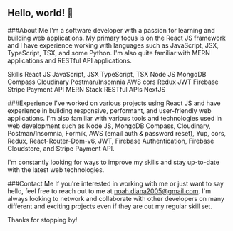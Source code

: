 ## Hello, world! 👋

###About Me
I'm a software developer with a passion for learning and building web applications. My primary focus is on the React JS framework and I have experience working with languages such as JavaScript, JSX, TypeScript, TSX, and some Python. I'm also quite familiar with MERN applications and RESTful API applications.

Skills
React JS
JavaScript, JSX
TypeScript, TSX
Node JS
MongoDB Compass
Cloudinary
Postman/Insomnia
AWS 
cors
Redux
JWT
Firebase 
Stripe Payment API
MERN Stack
RESTful APIs
NextJS 

###Experience
I've worked on various projects using React JS and have experience in building responsive, performant, and user-friendly web applications. I'm also familiar with various tools and technologies used in web development such as Node JS, MongoDB Compass, Cloudinary, Postman/Insomnia, Formik, AWS (email auth & password reset), Yup, cors, Redux, React-Router-Dom-v6, JWT, Firebase Authentication, Firebase Cloudstore, and Stripe Payment API.

I'm constantly looking for ways to improve my skills and stay up-to-date with the latest web technologies.

###Contact Me
If you're interested in working with me or just want to say hello, feel free to reach out to me at noah.diana2005@gmail.com. I'm always looking to network and collaborate with other developers on many different and exciting projects even if they are out my regular skill set.

Thanks for stopping by!
